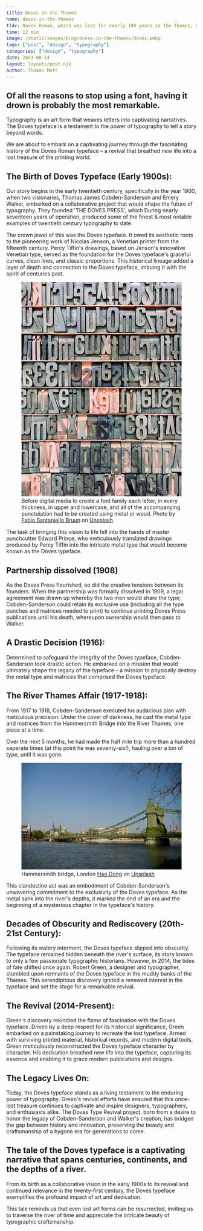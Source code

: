 ```yaml
---
title: Doves in the Thames
name: doves-in-the-thames
tldr: Doves Roman, which was lost for nearly 100 years in the Thames, has an interesting history and is considered as one of the most beautiful fonts of all time.
time: 12 min
image: /static/images/blog/doves-in-the-thames/doves.webp
tags: ["post", "design", "typography"]
categories: ["design", "typography"]
date: 2023-08-14
layout: layouts/post.njk
author: Thomas Mott
---
```


## Of all the reasons to stop using a font, having it drown is probably the most remarkable.

Typography is an art form that weaves letters into captivating narratives. The Doves typeface is a testament to the power of typography to tell a story beyond words.

We are about to embark on a captivating journey through the fascinating history of the Doves Roman typeface – a revival that breathed new life into a lost treasure of the printing world.

## The Birth of Doves Typeface (Early 1900s):

Our story begins in the early twentieth century, specifically in the year 1900, when two visionaries, Thomas James Cobden-Sanderson and Emery Walker, embarked on a collaborative project that would shape the future of typography. They founded 'THE DOVES PRESS', which During nearly seventeen years of operation, produced some of the finest &amp; most notable examples of twentieth century typography to date.

The crown jewel of this was the Doves typeface. It owed its aesthetic roots to the pioneering work of Nicolas Jenson, a Venetian printer from the fifteenth century. Percy Tiffin's drawings, based on Jenson's innovative Venetian type, served as the foundation for the Doves typeface's graceful curves, clean lines, and classic proportions. This historical lineage added a layer of depth and connection to the Doves typeface, imbuing it with the spirit of centuries past.

<figure>
	<img class="case-img " src="/static/images/blog/doves-in-the-thames/type.webp" alt="Bold color">
	<figcaption>Before digital media to create a font family each letter, in every thickness, in upper and lowercase, and all of the accompanying punctuiation had to be created using metal or wood. Photo by <a href="https://unsplash.com/@fabiosbruun?utm_source=unsplash&utm_medium=referral&utm_content=creditCopyText">Fabio Santaniello Bruun</a> on <a href="https://unsplash.com/photos/Y6tGu-OH8lA?utm_source=unsplash&utm_medium=referral&utm_content=creditCopyText">Unsplash</a>
  </figcaption>
</figure>

The task of bringing this vision to life fell into the hands of master punchcutter Edward Prince, who meticulously translated drawings produced by Percy Tiffin into the intricate metal type that would become known as the Doves typeface.

## Partnership dissolved (1908)

As the Doves Press flourished, so did the creative tensions between its founders. When the partnership was formally dissolved in 1909, a legal agreement was drawn up whereby the two men would share the type; Cobden-Sanderson could retain its exclusive use (including all the type punches and matrices needed to print) to continue printing Doves Press publications until his death, whereupon ownership would then pass to Walker.

## A Drastic Decision (1916):

Determined to safeguard the integrity of the Doves typeface, Cobden-Sanderson took drastic action. He embarked on a mission that would ultimately shape the legacy of the typeface – a mission to physically destroy the metal type and matrices that comprised the Doves typeface.

## The River Thames Affair (1917-1918):

From 1917 to 1918, Cobden-Sanderson executed his audacious plan with meticulous precision. Under the cover of darkness, he cast the metal type and matrices from the Hammersmith Bridge into the River Thames, one piece at a time.

Over the next 5 months, he had made the half mile trip more than a hundred seperate times (at this point he was seventy-six!), hauling over a ton of type, until it was gone.

<figure>
	<img class="case-img " src="/static/images/blog/doves-in-the-thames/bridge.webp" alt="Bold color">
	<figcaption>Hammersmith bridge, London <a href="https://unsplash.com/@hdong?utm_source=unsplash&utm_medium=referral&utm_content=creditCopyText">Hao Dong</a> on <a href="https://unsplash.com/photos/htL4eqkuDa4?utm_source=unsplash&utm_medium=referral&utm_content=creditCopyText">Unsplash</a>

  </figcaption>
</figure>

This clandestine act was an embodiment of Cobden-Sanderson's unwavering commitment to the exclusivity of the Doves typeface. As the metal sank into the river's depths, it marked the end of an era and the beginning of a mysterious chapter in the typeface's history.

## Decades of Obscurity and Rediscovery (20th-21st Century):

Following its watery interment, the Doves typeface slipped into obscurity. The typeface remained hidden beneath the river's surface, its story known to only a few passionate typographic historians. However, in 2014, the tides of fate shifted once again. Robert Green, a designer and typographer, stumbled upon remnants of the Doves typeface in the muddy banks of the Thames. This serendipitous discovery ignited a renewed interest in the typeface and set the stage for a remarkable revival.

## The Revival (2014-Present):

Green's discovery rekindled the flame of fascination with the Doves typeface. Driven by a deep respect for its historical significance, Green embarked on a painstaking journey to recreate the lost typeface. Armed with surviving printed material, historical records, and modern digital tools, Green meticulously reconstructed the Doves typeface character by character. His dedication breathed new life into the typeface, capturing its essence and enabling it to grace modern publications and designs.

## The Legacy Lives On:

Today, the Doves typeface stands as a living testament to the enduring power of typography. Green's revival efforts have ensured that this once-lost treasure continues to captivate and inspire designers, typographers, and enthusiasts alike. The Doves Type Revival project, born from a desire to honor the legacy of Cobden-Sanderson and Walker's creation, has bridged the gap between history and innovation, preserving the beauty and craftsmanship of a bygone era for generations to come.

## The tale of the Doves typeface is a captivating narrative that spans centuries, continents, and the depths of a river.

From its birth as a collaborative vision in the early 1900s to its revival and continued relevance in the twenty-first century, the Doves typeface exemplifies the profound impact of art and dedication.

This tale reminds us that even lost art forms can be resurrected, inviting us to traverse the river of time and appreciate the intricate beauty of typographic craftsmanship.
